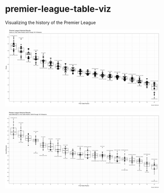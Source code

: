 # premier-league-table-viz
Visualizing the history of the Premier League

![alt text](https://raw.githubusercontent.com/henrypoole/premier-league-table-viz/master/plots/Premier_League_Table_Points_Vs_Position.png)


![alt text](https://raw.githubusercontent.com/henrypoole/premier-league-table-viz/master/plots/Premier_League_Table_Differential_Vs_Position.png)
